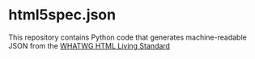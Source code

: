 html5spec.json
==============

This repository contains Python code that generates machine-readable JSON
from the [WHATWG HTML Living Standard](https://html.spec.whatwg.org/multipage/)

